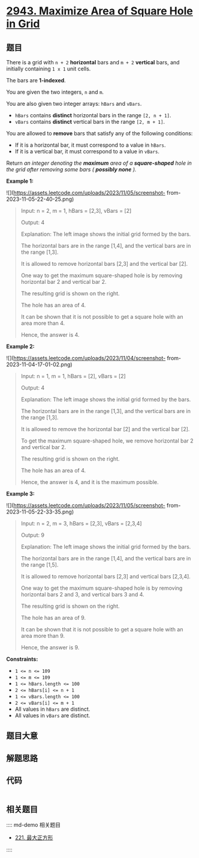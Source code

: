 # [2943. Maximize Area of Square Hole in Grid](https://leetcode.com/problems/maximize-area-of-square-hole-in-grid/)

## 题目

There is a grid with `n + 2` **horizontal** bars and `m + 2` **vertical**
bars, and initially containing `1 x 1` unit cells.

The bars are **1-indexed**.

You are given the two integers, `n` and `m`.

You are also given two integer arrays: `hBars` and `vBars`.

  * `hBars` contains **distinct** horizontal bars in the range `[2, n + 1]`.
  * `vBars` contains **distinct** vertical bars in the range `[2, m + 1]`.

You are allowed to **remove** bars that satisfy any of the following
conditions:

  * If it is a horizontal bar, it must correspond to a value in `hBars`.
  * If it is a vertical bar, it must correspond to a value in `vBars`.

Return _an integer denoting the **maximum** area of a **square-shaped** hole
in the grid after removing some bars ( **possibly none** )._



**Example 1:**

![](https://assets.leetcode.com/uploads/2023/11/05/screenshot-
from-2023-11-05-22-40-25.png)

> Input: n = 2, m = 1, hBars = [2,3], vBars = [2]
> 
> Output: 4
> 
> Explanation: The left image shows the initial grid formed by the bars.
> 
> The horizontal bars are in the range [1,4], and the vertical bars are in the range [1,3].
> 
> It is allowed to remove horizontal bars [2,3] and the vertical bar [2].
> 
> One way to get the maximum square-shaped hole is by removing horizontal bar 2 and vertical bar 2.
> 
> The resulting grid is shown on the right.
> 
> The hole has an area of 4.
> 
> It can be shown that it is not possible to get a square hole with an area more than 4.
> 
> Hence, the answer is 4.

**Example 2:**

![](https://assets.leetcode.com/uploads/2023/11/04/screenshot-
from-2023-11-04-17-01-02.png)

> Input: n = 1, m = 1, hBars = [2], vBars = [2]
> 
> Output: 4
> 
> Explanation: The left image shows the initial grid formed by the bars.
> 
> The horizontal bars are in the range [1,3], and the vertical bars are in the range [1,3].
> 
> It is allowed to remove the horizontal bar [2] and the vertical bar [2].
> 
> To get the maximum square-shaped hole, we remove horizontal bar 2 and vertical bar 2.
> 
> The resulting grid is shown on the right.
> 
> The hole has an area of 4.
> 
> Hence, the answer is 4, and it is the maximum possible.

**Example 3:**

![](https://assets.leetcode.com/uploads/2023/11/05/screenshot-
from-2023-11-05-22-33-35.png)

> Input: n = 2, m = 3, hBars = [2,3], vBars = [2,3,4]
> 
> Output: 9
> 
> Explanation: The left image shows the initial grid formed by the bars.
> 
> The horizontal bars are in the range [1,4], and the vertical bars are in the range [1,5].
> 
> It is allowed to remove horizontal bars [2,3] and vertical bars [2,3,4].
> 
> One way to get the maximum square-shaped hole is by removing horizontal bars 2 and 3, and vertical bars 3 and 4.
> 
> The resulting grid is shown on the right.
> 
> The hole has an area of 9.
> 
> It can be shown that it is not possible to get a square hole with an area more than 9.
> 
> Hence, the answer is 9.

**Constraints:**

  * `1 <= n <= 109`
  * `1 <= m <= 109`
  * `1 <= hBars.length <= 100`
  * `2 <= hBars[i] <= n + 1`
  * `1 <= vBars.length <= 100`
  * `2 <= vBars[i] <= m + 1`
  * All values in `hBars` are distinct.
  * All values in `vBars` are distinct.


## 题目大意

## 解题思路

## 代码

```javascript

```

## 相关题目

:::: md-demo 相关题目
- [221. 最大正方形](https://leetcode.com/problems/maximal-square)

::::
